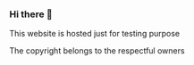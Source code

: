 ### Hi there 👋

This website is hosted just for testing purpose

The copyright belongs to the respectful owners
